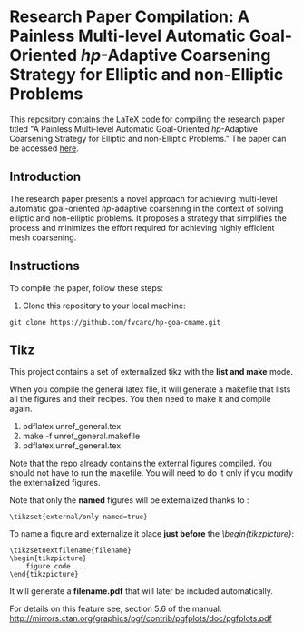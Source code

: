 # Research Paper Compilation: A Painless Multi-level Automatic Goal-Oriented $hp$-Adaptive Coarsening Strategy for Elliptic and non-Elliptic Problems

This repository contains the LaTeX code for compiling the research paper titled "A Painless Multi-level Automatic Goal-Oriented $hp$-Adaptive Coarsening Strategy for Elliptic and non-Elliptic Problems." The paper can be accessed [here](https://www.sciencedirect.com/science/article/pii/S0045782522005965).

## Introduction

The research paper presents a novel approach for achieving multi-level automatic goal-oriented $hp$-adaptive coarsening in the context of solving elliptic and non-elliptic problems. It proposes a strategy that simplifies the process and minimizes the effort required for achieving highly efficient mesh coarsening.

## Instructions

To compile the paper, follow these steps:

1. Clone this repository to your local machine:

```
git clone https://github.com/fvcaro/hp-goa-cmame.git
```

## Tikz

This project contains a set of externalized tikz with the **list and make** mode.

When you compile the general latex file, it will generate a makefile that lists all the figures and their recipes. You then need to make it and compile again.

1. pdflatex unref_general.tex
1. make -f unref_general.makefile
1. pdflatex unref_general.tex

Note that the repo already contains the external figures compiled. You should not have to run the makefile. You will need to do it only if you modify the externalized figures.

Note that only the **named** figures will be externalized thanks to :

```
\tikzset{external/only named=true}
```

To name a figure and externalize it place **just before** the _\begin{tikzpicture}_:

```
\tikzsetnextfilename{filename}
\begin{tikzpicture}
... figure code ...
\end{tikzpicture}
```

It will generate a **filename.pdf** that will later be included automatically.

For details on this feature see, section 5.6 of the manual: http://mirrors.ctan.org/graphics/pgf/contrib/pgfplots/doc/pgfplots.pdf
